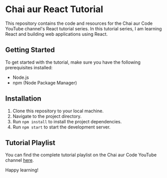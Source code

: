 # Chai aur React Tutorial

This repository contains the code and resources for the Chai aur Code YouTube channel's React tutorial series. In this tutorial series, I am learning React and building web applications using React.

## Getting Started

To get started with the tutorial, make sure you have the following prerequisites installed:

- Node.js
- npm (Node Package Manager)

## Installation

1. Clone this repository to your local machine.
2. Navigate to the project directory.
3. Run `npm install` to install the project dependencies.
4. Run `npm start` to start the development server.

## Tutorial Playlist

You can find the complete tutorial playlist on the Chai aur Code YouTube channel [here](https://www.youtube.com/playlist?list=PLu71SKxNbfoDqgPchmvIsL4hTnJIrtige).

Happy learning!